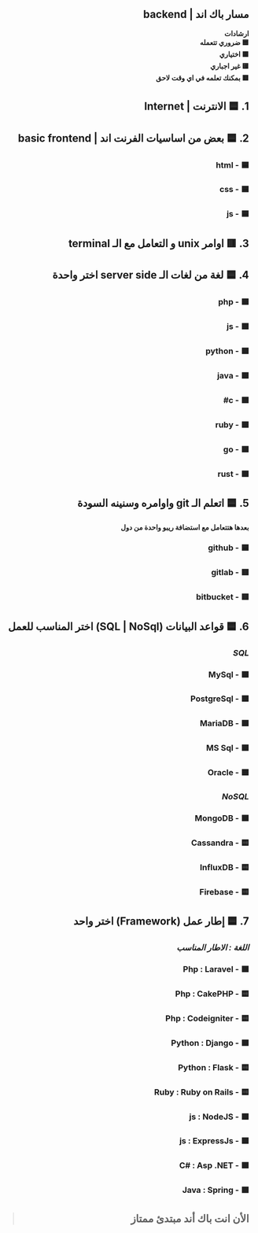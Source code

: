 ## <div dir="rtl"> مسار باك اند | backend</div>

**<div dir="rtl">ارشادات</div>**
**<div dir="rtl">🟦 ضروري تتعمله</div>**
**<div dir="rtl">🟩 اختياري</div>**
**<div dir="rtl">🟨 غير اجباري</div>**
**<div dir="rtl">🟥 بمكنك تعلمه في اي وقت لاحق</div>**
## <div dir="rtl">1. 🟦 الانترنت | Internet</div>

## <div dir="rtl">2. 🟦 بعض من اساسيات الفرنت اند | basic frontend</div>
### <div dir="rtl">🟦 - html</div>
### <div dir="rtl">🟦 - css</div>
### <div dir="rtl">🟦 - js</div>

## <div dir="rtl">3. 🟥 اوامر unix و التعامل مع الـ terminal</div>

## <div dir="rtl">4. 🟦 لغة من لغات الـ server side اختر واحدة</div>
### <div dir="rtl">🟩 - php</div>
### <div dir="rtl">🟩 - js</div>
### <div dir="rtl">🟩 - python</div>
### <div dir="rtl">🟩 - java</div>
### <div dir="rtl">🟩 - c#</div>
### <div dir="rtl">🟩 - ruby</div> 
### <div dir="rtl">🟩 - go</div> 
### <div dir="rtl">🟩 - rust</div> 

## <div dir="rtl">5. 🟦 اتعلم الـ git واوامره وسنينه السودة</div>
#### <div dir="rtl"> بعدها هتتعامل مع استضافة ريبو واحدة من دول</div>
### <div dir="rtl">🟦 - github</div>
### <div dir="rtl">🟥 - gitlab</div>
### <div dir="rtl">🟥 - bitbucket</div> 

## <div dir="rtl">6. 🟦 قواعد البيانات (SQL | NoSql) اختر المناسب للعمل</div>
### *<div dir="rtl">SQL</div>*
### <div dir="rtl">🟩 - MySql</div>
### <div dir="rtl">🟩 - PostgreSql</div>
### <div dir="rtl">🟩 - MariaDB</div> 
### <div dir="rtl">🟩 - MS Sql</div> 
### <div dir="rtl">🟩 - Oracle</div>
### *<div dir="rtl">NoSQL</div>*
### <div dir="rtl">🟩 - MongoDB</div>
### <div dir="rtl">🟨 - Cassandra</div>
### <div dir="rtl">🟨 - InfluxDB</div>
### <div dir="rtl">🟨 - Firebase</div>

## <div dir="rtl">7. 🟦 إطار عمل (Framework) اختر واحد</div>
### *<div dir="rtl">اللغة : الاطار المناسب</div>*
### <div dir="rtl">🟩  - Php : Laravel</div>
### <div dir="rtl">🟨 - Php : CakePHP</div>
### <div dir="rtl">🟨 - Php : Codeigniter</div>
### <div dir="rtl">🟩  - Python : Django</div>
### <div dir="rtl">🟨 - Python : Flask</div>
### <div dir="rtl">🟨 - Ruby : Ruby on Rails</div>
### <div dir="rtl">🟩  - js : NodeJS</div>
### <div dir="rtl">🟩  - js : ExpressJs</div>
### <div dir="rtl">🟩  - C# : Asp .NET</div>
### <div dir="rtl">🟩  - Java : Spring</div>

>## <div dir="rtl"> الأن انت باك أند مبتدئ ممتاز </div>

